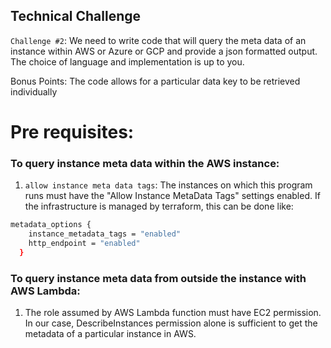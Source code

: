 ## Technical Challenge
`Challenge #2`: We need to write code that will query the meta data of an instance within AWS or Azure or GCP and provide a json formatted output. 
The choice of language and implementation is up to you.

Bonus Points:
The code allows for a particular data key to be retrieved individually

# Pre requisites:

### To query instance meta data within the AWS instance:
1.	`allow instance meta data tags`: The instances on which this program runs must have the "Allow Instance MetaData Tags" settings enabled. If the infrastructure is managed by terraform, this can be done like:

```sh
metadata_options {
    instance_metadata_tags = "enabled"
    http_endpoint = "enabled"
  }
``` 
### To query instance meta data from outside the instance with AWS Lambda:
1.	The role assumed by AWS Lambda function must have EC2 permission. In our case, DescribeInstances permission alone is sufficient to get the metadata of a particular instance in AWS.